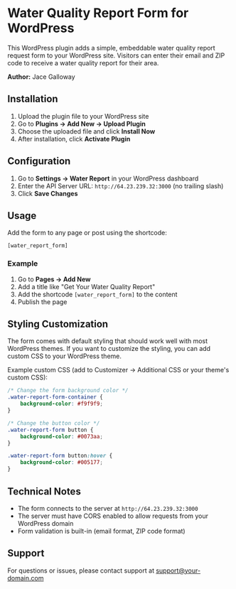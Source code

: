 # Water Quality Report Form for WordPress

This WordPress plugin adds a simple, embeddable water quality report request form to your WordPress site. Visitors can enter their email and ZIP code to receive a water quality report for their area.

**Author:** Jace Galloway

## Installation

1. Upload the plugin file to your WordPress site
2. Go to **Plugins → Add New → Upload Plugin**
3. Choose the uploaded file and click **Install Now**
4. After installation, click **Activate Plugin**

## Configuration

1. Go to **Settings → Water Report** in your WordPress dashboard
2. Enter the API Server URL: `http://64.23.239.32:3000` (no trailing slash)
3. Click **Save Changes**

## Usage

Add the form to any page or post using the shortcode:

```
[water_report_form]
```

### Example

1. Go to **Pages → Add New**
2. Add a title like "Get Your Water Quality Report"
3. Add the shortcode `[water_report_form]` to the content
4. Publish the page

## Styling Customization

The form comes with default styling that should work well with most WordPress themes. If you want to customize the styling, you can add custom CSS to your WordPress theme.

Example custom CSS (add to Customizer → Additional CSS or your theme's custom CSS):

```css
/* Change the form background color */
.water-report-form-container {
    background-color: #f9f9f9;
}

/* Change the button color */
.water-report-form button {
    background-color: #0073aa;
}

.water-report-form button:hover {
    background-color: #005177;
}
```

## Technical Notes

- The form connects to the server at `http://64.23.239.32:3000`
- The server must have CORS enabled to allow requests from your WordPress domain
- Form validation is built-in (email format, ZIP code format)

## Support

For questions or issues, please contact support at support@your-domain.com 